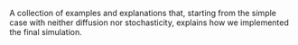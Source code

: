 A collection of examples and explanations that, starting from the simple case with neither diffusion nor stochasticity, explains how we implemented the final simulation.
